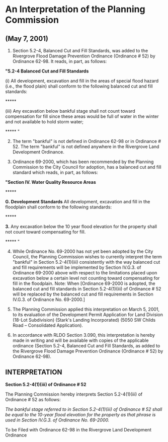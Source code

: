 # An Interpretation of the Planning Commission

## (May 7, 2001)

1. Section 5.2-4, Balanced Cut and Fill Standards, was added to the Rivergrove Flood Damage Prevention Ordinance (Ordinance # 52) by Ordinance 62-98. It reads, in part, as follows:

**"5.2-4 Balanced Cut and Fill Standards**

(i) All development, excavation and fill in the areas of special flood hazard (i.e., the flood plain) shall conform to the following balanced cut and fill standards:

\*\*\*\*\*

(iii) Any excavation below bankful stage shall not count toward compensation for fill since these areas would be full of water in the winter and not available to hold storm water;

\*\*\*\*\* "

2. The term "bankful" is not defined in Ordinance 62-98 or in Ordinance # 52. The term "bankful" is not defined anywhere in the Rivergrove Land Development Ordinance.

3. Ordinance 69-2000, which has been recommended by the Planning Commission to the City Council for adoption, has a balanced cut and fill standard which reads, in part, as follows:

**"Section IV. Water Quality Resource Areas**

\*\*\*\*\*

**G. Development Standards**
All development, excavation and fill in the floodplain shall conform to the following standards:

\*\*\*\*\*

**3.** Any excavation below the 10 year flood elevation for the property shall not count toward compensating for fill.

\*\*\*\*\* "

4. While Ordinance No. 69-2000 has not yet been adopted by the City Council, the Planning Commission wishes to currently interpret the term "bankful" in Section 5.2-4(1)(iii) consistently with the way balanced cut and fill requirements will be implemented by Section IV.G.3. of Ordinance 69-2000 above with respect to the limitations placed upon excavation below a certain level not counting toward compensating for fill in the floodplain. Note: When [Ordinance 69-2000 is adopted, the balanced cut and fill standards in Section 5.2-4(1)(iii) of Ordinance # 52 will be replaced by the balanced cut and fill requirements in Section IV.G.3. of Ordinance No. 69-2000.]

5. The Planning Commission applied this interpretation on March 5, 2001, to its evaluation of the Development Permit Application for Land Division (18-Lot Subdivision) (Stark's Landing Incorporated) (5050 SW Childs Road – Consolidated Application).

6. In accordance with RLDO Section 3.090, this interpretation is hereby made in writing and will be available with copies of the applicable ordinance (Section 5.2-4, Balanced Cut and Fill Standards, as added to the Rivergrove Flood Damage Prevention Ordinance (Ordinance # 52) by Ordinance 62-98).

## INTERPRETATION

**Section 5.2-4(1)(iii) of Ordinance # 52**

The Planning Commission hereby interprets Section 5.2-4(1)(iii) of Ordinance # 52 as follows:

_The bankful stage referred to in Section 5.2-4(1)(iii) of Ordinance # 52 shall be equal to the 10-year flood elevation for the property as that phrase is used in Section IV.G.3. of Ordinance No. 69-2000._

To be Filed with Ordinance 62-98 in the Rivergrove Land Development Ordinance
